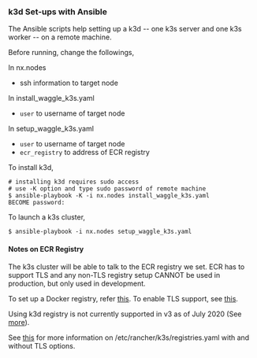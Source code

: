### k3d Set-ups with Ansible

The Ansible scripts help setting up a k3d -- one k3s server and one k3s worker -- on a remote machine.

Before running, change the followings,

In nx.nodes
- ssh information to target node

In install_waggle_k3s.yaml
- `user` to username of target node

In setup_waggle_k3s.yaml
- `user` to username of target node
- `ecr_registry` to address of ECR registry


To install k3d,
```
# installing k3d requires sudo access
# use -K option and type sudo password of remote machine
$ ansible-playbook -K -i nx.nodes install_waggle_k3s.yaml
BECOME password: 
```

To launch a k3s cluster,
```
$ ansible-playbook -i nx.nodes setup_waggle_k3s.yaml
```

#### Notes on ECR Registry

The k3s cluster will be able to talk to the ECR registry we set. ECR has to support TLS and any non-TLS registry setup CANNOT be used in production, but only used in development.

To set up a Docker registry, refer [this](https://docs.docker.com/registry/deploying/). To enable TLS support, see [this](https://docs.docker.com/registry/configuration/#tls).

Using k3d registry is not currently supported in v3 as of July 2020 (See [more](https://k3d.io/usage/guides/registries/#using-the-k3d-registry)).

See [this](https://rancher.com/docs/k3s/latest/en/installation/private-registry/) for more information on /etc/rancher/k3s/registries.yaml with and without TLS options.
